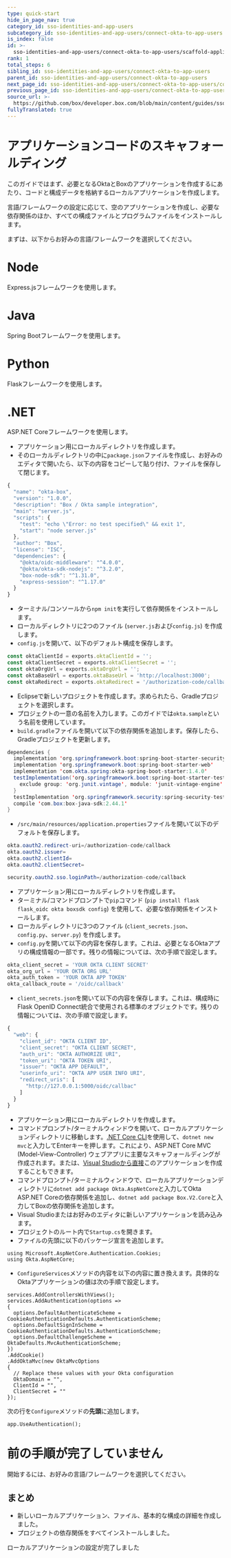 ```yaml
---
type: quick-start
hide_in_page_nav: true
category_id: sso-identities-and-app-users
subcategory_id: sso-identities-and-app-users/connect-okta-to-app-users
is_index: false
id: >-
  sso-identities-and-app-users/connect-okta-to-app-users/scaffold-application-code
rank: 1
total_steps: 6
sibling_id: sso-identities-and-app-users/connect-okta-to-app-users
parent_id: sso-identities-and-app-users/connect-okta-to-app-users
next_page_id: sso-identities-and-app-users/connect-okta-to-app-users/configure-okta
previous_page_id: sso-identities-and-app-users/connect-okta-to-app-users
source_url: >-
  https://github.com/box/developer.box.com/blob/main/content/guides/sso-identities-and-app-users/connect-okta-to-app-users/1-scaffold-application-code.md
fullyTranslated: true
---
```

# アプリケーションコードのスキャフォールディング

このガイドではまず、必要となるOktaとBoxのアプリケーションを作成するにあたり、コードと構成データを格納するローカルアプリケーションを作成します。

言語/フレームワークの設定に応じて、空のアプリケーションを作成し、必要な依存関係のほか、すべての構成ファイルとプログラムファイルをインストールします。

まずは、以下からお好みの言語/フレームワークを選択してください。

<Grid columns="2">

<Choose option="programming.platform" value="node" color="blue">

# Node

Express.jsフレームワークを使用します。

</Choose>

<Choose option="programming.platform" value="java" color="blue">

# Java

Spring Bootフレームワークを使用します。

</Choose>

</Grid>

<Grid columns="2">

<Choose option="programming.platform" value="python" color="blue">

# Python

Flaskフレームワークを使用します。

</Choose>

<Choose option="programming.platform" value="cs" color="blue">

# .NET

ASP.NET Coreフレームワークを使用します。

</Choose>

</Grid>

<Choice option="programming.platform" value="node" color="none">

* アプリケーション用にローカルディレクトリを作成します。
* そのローカルディレクトリの中に`package.json`ファイルを作成し、お好みのエディタで開いたら、以下の内容をコピーして貼り付け、ファイルを保存して閉じます。

```js
{
  "name": "okta-box",
  "version": "1.0.0",
  "description": "Box / Okta sample integration",
  "main": "server.js",
  "scripts": {
    "test": "echo \"Error: no test specified\" && exit 1",
    "start": "node server.js"
  },
  "author": "Box",
  "license": "ISC",
  "dependencies": {
    "@okta/oidc-middleware": "^4.0.0",
    "@okta/okta-sdk-nodejs": "^3.2.0",
    "box-node-sdk": "^1.31.0",
    "express-session": "^1.17.0"
  }
}
```

* ターミナル/コンソールから`npm init`を実行して依存関係をインストールします。
* ローカルディレクトリに2つのファイル (`server.js`および`config.js`) を作成します。
* `config.js`を開いて、以下のデフォルト構成を保存します。

```js
const oktaClientId = exports.oktaClientId = '';
const oktaClientSecret = exports.oktaClientSecret = '';
const oktaOrgUrl = exports.oktaOrgUrl = '';
const oktaBaseUrl = exports.oktaBaseUrl = 'http://localhost:3000';
const oktaRedirect = exports.oktaRedirect = '/authorization-code/callback';
```

</Choice>

<Choice option="programming.platform" value="java" color="none">

* Eclipseで新しいプロジェクトを作成します。求められたら、Gradleプロジェクトを選択します。
* プロジェクトの一意の名前を入力します。このガイドでは`okta.sample`という名前を使用しています。
* `build.gradle`ファイルを開いて以下の依存関係を追加します。保存したら、Gradleプロジェクトを更新します。

```java
dependencies {
  implementation 'org.springframework.boot:spring-boot-starter-security'
  implementation 'org.springframework.boot:spring-boot-starter-web'
  implementation 'com.okta.spring:okta-spring-boot-starter:1.4.0'
  testImplementation('org.springframework.boot:spring-boot-starter-test') {
    exclude group: 'org.junit.vintage', module: 'junit-vintage-engine'
  }
  testImplementation 'org.springframework.security:spring-security-test'
  compile 'com.box:box-java-sdk:2.44.1'
}
```

* `/src/main/resources/application.properties`ファイルを開いて以下のデフォルトを保存します。

```java
okta.oauth2.redirect-uri=/authorization-code/callback
okta.oauth2.issuer=
okta.oauth2.clientId=
okta.oauth2.clientSecret=

security.oauth2.sso.loginPath=/authorization-code/callback
```

</Choice>

<Choice option="programming.platform" value="python" color="none">

* アプリケーション用にローカルディレクトリを作成します。
* ターミナル/コマンドプロンプトで`pip`コマンド (`pip install flask flask_oidc okta boxsdk config`) を使用して、必要な依存関係をインストールします。
* ローカルディレクトリに3つのファイル (`client_secrets.json`、`config.py`、`server.py`) を作成します。
* `config.py`を開いて以下の内容を保存します。これは、必要となるOktaアプリの構成情報の一部です。残りの情報については、次の手順で設定します。

```python
okta_client_secret = 'YOUR OKTA CLIENT SECRET'
okta_org_url = 'YOUR OKTA ORG URL'
okta_auth_token = 'YOUR OKTA APP TOKEN'
okta_callback_route = '/oidc/callback'
```

* `client_secrets.json`を開いて以下の内容を保存します。これは、構成時にFlask OpenID Connect統合で使用される標準のオブジェクトです。残りの情報については、次の手順で設定します。

```js
{
  "web": {
    "client_id": "OKTA CLIENT ID",
    "client_secret": "OKTA CLIENT SECRET",
    "auth_uri": "OKTA AUTHORIZE URI",
    "token_uri": "OKTA TOKEN URI",
    "issuer": "OKTA APP DEFAULT",
    "userinfo_uri": "OKTA APP USER INFO URI",
    "redirect_uris": [
      "http://127.0.0.1:5000/oidc/callbac"
    ]
  }
}
```

</Choice>

<Choice option="programming.platform" value="cs" color="none">

* アプリケーション用にローカルディレクトリを作成します。
* コマンドプロンプト/ターミナルウィンドウを開いて、ローカルアプリケーションディレクトリに移動します。[.NET Core CLI][dotnet-cli]を使用して、`dotnet new mvc`と入力してEnterキーを押します。これにより、ASP.NET Core MVC (Model-View-Controller) ウェブアプリに主要なスキャフォールディングが作成されます。または、[Visual Studioから直接][vs-app-create]このアプリケーションを作成することもできます。
* コマンドプロンプト/ターミナルウィンドウで、ローカルアプリケーションディレクトリに`dotnet add package Okta.AspNetCore`と入力してOkta ASP.NET Coreの依存関係を追加し、`dotnet add package Box.V2.Core`と入力してBoxの依存関係を追加します。
* Visual Studioまたはお好みのエディタに新しいアプリケーションを読み込みます。
* プロジェクトのルート内で`Startup.cs`を開きます。
* ファイルの先頭に以下のパッケージ宣言を追加します。

```dotnet
using Microsoft.AspNetCore.Authentication.Cookies;
using Okta.AspNetCore;
```

* `ConfigureServices`メソッドの内容を以下の内容に置き換えます。具体的なOktaアプリケーションの値は次の手順で設定します。

<!-- markdownlint-disable line-length -->

```dotnet
services.AddControllersWithViews();
services.AddAuthentication(options =>
{
  options.DefaultAuthenticateScheme = CookieAuthenticationDefaults.AuthenticationScheme;
  options.DefaultSignInScheme = CookieAuthenticationDefaults.AuthenticationScheme;
  options.DefaultChallengeScheme = OktaDefaults.MvcAuthenticationScheme;
})
.AddCookie()
.AddOktaMvc(new OktaMvcOptions
{
  // Replace these values with your Okta configuration
  OktaDomain = "",
  ClientId = "",
  ClientSecret = ""
});
```

<!-- markdownlint-enable line-length -->

次の行を`Configure`メソッドの**先頭**に追加します。

```dotnet
app.UseAuthentication();
```

</Choice>

<Choice option="programming.platform" unset color="none">

<Message danger>

# 前の手順が完了していません

開始するには、お好みの言語/フレームワークを選択してください。

</Message>

</Choice>

## まとめ

* 新しいローカルアプリケーション、ファイル、基本的な構成の詳細を作成しました。
* プロジェクトの依存関係をすべてインストールしました。

<Observe option="programming.platform" value="node,java,python">

<Next>

ローカルアプリケーションの設定が完了しました

</Next>

</Observe>

[dotnet-cli]: https://docs.microsoft.com/en-us/dotnet/core/tools/

[vs-app-create]: https://docs.microsoft.com/en-us/visualstudio/ide/quickstart-aspnet-core
